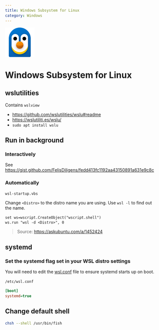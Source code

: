 ```yaml
---
title: Windows Subsystem for Linux
category: Windows
---
```


<img src="assets/wsl.png" width="96">

# Windows Subsystem for Linux

## wslutilities

Contains `wslview`

- https://github.com/wslutilities/wslu#readme
- https://wslutiliti.es/wslu/
- `sudo apt install wslu`


## Run in background

### Interactively

See https://gist.github.com/FelisDiligens/fedd413fc1192aa43150891a631e9c8c

### Automatically

`wsl-startup.vbs`

Change `<Distro>` to the distro name you are using. Use `wsl -l` to find out the name.

```vbs
set ws=wscript.CreateObject("wscript.shell")
ws.run "wsl -d <Distro>", 0
```

> Source: https://askubuntu.com/a/1452424


## systemd

### Set the systemd flag set in your WSL distro settings

You will need to edit the [wsl.conf](https://docs.microsoft.com/windows/wsl/wsl-config#wslconf) file to ensure systemd starts up on boot.

`/etc/wsl.conf`
```ini
[boot]
systemd=true
```


## Change default shell

```bash
chsh --shell /usr/bin/fish
```